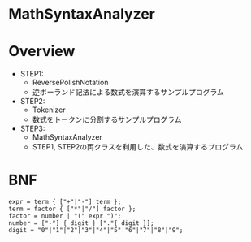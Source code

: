 # MathSyntaxAnalyzer

# Overview

- STEP1: 
    - ReversePolishNotation
    - 逆ポーランド記法による数式を演算するサンプルプログラム
- STEP2: 
    - Tokenizer
    - 数式をトークンに分割するサンプルプログラム
- STEP3:
    - MathSyntaxAnalyzer
    - STEP1, STEP2の両クラスを利用した、数式を演算するプログラム

# BNF

```
expr = term { ["+"|"-"] term };
term = factor { ["*"|"/"] factor };
factor = number | "(" expr ")";
number = ["-"] { digit } ["."{ digit }];
digit = "0"|"1"|"2"|"3"|"4"|"5"|"6"|"7"|"8"|"9";
```
